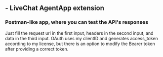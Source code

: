 ## <Test /> - LiveChat AgentApp extension

### Postman-like app, where you can test the API's responses

Just fill the request url in the first input, headers in the second input, and data in the third input.
OAuth uses my clientID and generates access_token according to my license, but there is an option to modify the Bearer token after providing a correct token.
